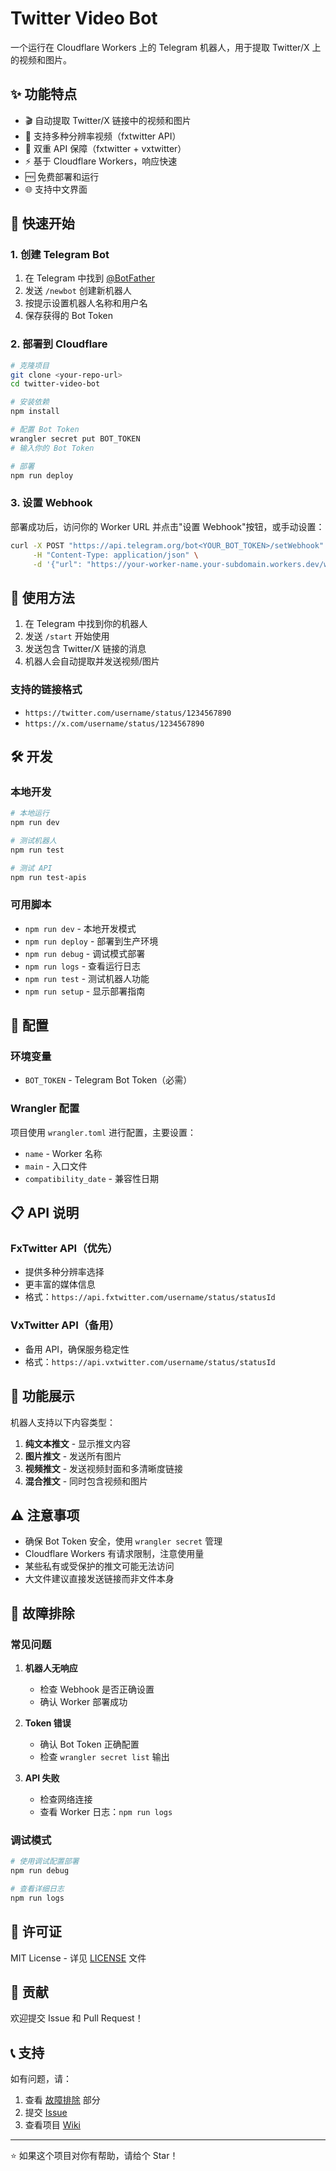 # Twitter Video Bot

一个运行在 Cloudflare Workers 上的 Telegram 机器人，用于提取 Twitter/X 上的视频和图片。

## ✨ 功能特点

- 🎬 自动提取 Twitter/X 链接中的视频和图片
- 📱 支持多种分辨率视频（fxtwitter API）
- 🔄 双重 API 保障（fxtwitter + vxtwitter）
- ⚡ 基于 Cloudflare Workers，响应快速
- 🆓 免费部署和运行
- 🌐 支持中文界面

## 🚀 快速开始

### 1. 创建 Telegram Bot

1. 在 Telegram 中找到 [@BotFather](https://t.me/BotFather)
2. 发送 `/newbot` 创建新机器人
3. 按提示设置机器人名称和用户名
4. 保存获得的 Bot Token

### 2. 部署到 Cloudflare

```bash
# 克隆项目
git clone <your-repo-url>
cd twitter-video-bot

# 安装依赖
npm install

# 配置 Bot Token
wrangler secret put BOT_TOKEN
# 输入你的 Bot Token

# 部署
npm run deploy
```

### 3. 设置 Webhook

部署成功后，访问你的 Worker URL 并点击"设置 Webhook"按钮，或手动设置：

```bash
curl -X POST "https://api.telegram.org/bot<YOUR_BOT_TOKEN>/setWebhook" \
     -H "Content-Type: application/json" \
     -d '{"url": "https://your-worker-name.your-subdomain.workers.dev/webhook"}'
```

## 📱 使用方法

1. 在 Telegram 中找到你的机器人
2. 发送 `/start` 开始使用
3. 发送包含 Twitter/X 链接的消息
4. 机器人会自动提取并发送视频/图片

### 支持的链接格式

- `https://twitter.com/username/status/1234567890`
- `https://x.com/username/status/1234567890`

## 🛠️ 开发

### 本地开发

```bash
# 本地运行
npm run dev

# 测试机器人
npm run test

# 测试 API
npm run test-apis
```

### 可用脚本

- `npm run dev` - 本地开发模式
- `npm run deploy` - 部署到生产环境
- `npm run debug` - 调试模式部署
- `npm run logs` - 查看运行日志
- `npm run test` - 测试机器人功能
- `npm run setup` - 显示部署指南

## 🔧 配置

### 环境变量

- `BOT_TOKEN` - Telegram Bot Token（必需）

### Wrangler 配置

项目使用 `wrangler.toml` 进行配置，主要设置：

- `name` - Worker 名称
- `main` - 入口文件
- `compatibility_date` - 兼容性日期

## 📋 API 说明

### FxTwitter API（优先）

- 提供多种分辨率选择
- 更丰富的媒体信息
- 格式：`https://api.fxtwitter.com/username/status/statusId`

### VxTwitter API（备用）

- 备用 API，确保服务稳定性
- 格式：`https://api.vxtwitter.com/username/status/statusId`

## 🎯 功能展示

机器人支持以下内容类型：

1. **纯文本推文** - 显示推文内容
2. **图片推文** - 发送所有图片
3. **视频推文** - 发送视频封面和多清晰度链接
4. **混合推文** - 同时包含视频和图片

## ⚠️ 注意事项

- 确保 Bot Token 安全，使用 `wrangler secret` 管理
- Cloudflare Workers 有请求限制，注意使用量
- 某些私有或受保护的推文可能无法访问
- 大文件建议直接发送链接而非文件本身

## 🐛 故障排除

### 常见问题

1. **机器人无响应**
   - 检查 Webhook 是否正确设置
   - 确认 Worker 部署成功

2. **Token 错误**
   - 确认 Bot Token 正确配置
   - 检查 `wrangler secret list` 输出

3. **API 失败**
   - 检查网络连接
   - 查看 Worker 日志：`npm run logs`

### 调试模式

```bash
# 使用调试配置部署
npm run debug

# 查看详细日志
npm run logs
```

## 📄 许可证

MIT License - 详见 [LICENSE](LICENSE) 文件

## 🤝 贡献

欢迎提交 Issue 和 Pull Request！

## 📞 支持

如有问题，请：

1. 查看 [故障排除](#-故障排除) 部分
2. 提交 [Issue](../../issues)
3. 查看项目 [Wiki](../../wiki)

---

⭐ 如果这个项目对你有帮助，请给个 Star！